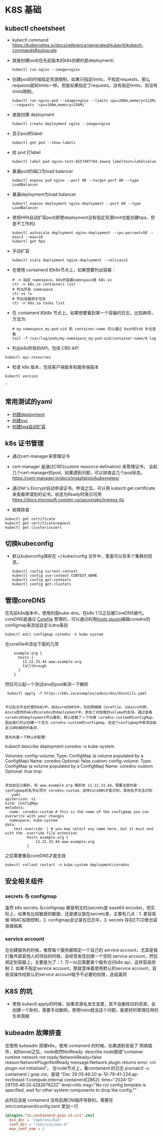 # K8S 基础

## kubectl cheetsheet

* kubectl command   
  https://kubernetes.io/docs/reference/generated/kubectl/kubectl-commands#autoscale


* 直接创建pod(在先前版本的k8s创建的是deployment)  
  
   ```
   kubectl run nginx --image=nginx
   ```
   
* 创建pod的时候指定资源限制，如果只指定limits，不指定requests，那么requests就和limits一样。但是如果指定了requests，没有指定limits，则没有limits限制。  
  
  ```
  kubectl run nginx-pod --image=nginx --limits cpu=200m,memory=512Mi --requests 'cpu=100m,memory=256Mi'
  ```
  
* 直接创建 deployment  
  
  ```
  kubectl create deployment nginx --image=nginx
  ```
  
* 显示pod的label

  ```
  kubectl get pod --show-labels
  ```

* 给 pod 打label

  ```
  kubectl label pod nginx-test-6557497784-2wwsq labeltest=labelvalue
  ```

* 暴漏pod的端口为load balancer  
  
  ```
  kubectl expose pod nginx --port 80 --target-port 80 --type LoadBalancer
  ```
  
* 暴漏deployment为load balancer  
  
  ```
  kubectl expose deployment nginx-deployment --port 80 --type LoadBalancer
  ```
  
* 使用HPA自动扩容pod(即使deployment没有指定资源limit也能创建hpa，但是不工作的)  
  
  ```
  kubectl autoscale deployment nginx-deployment --cpu-percent=50 --min=3 --max=10
  kubectl get hpa
  ```
  
* 手动扩容
  
  ```
  kubectl scale deployment nginx-deployment --relicas=2
  ```
  
* 在使用 containerd 的k8s节点上，如果想要列出容器：
  
  ```
  # -n 指定 namespace，k8s的容器namespace是 k8s.io
  ctr -n k8s.io containers list
  # 列出所有 namespace
  ctr ns ls
  # 列出容器相关任务
  ctr -n k8s.io tasks list
  ```
  
* 在 containerd 的k8s 节点上，如果想要看到某一个容器的日志，比较麻烦，方法为:

  ```
  # my-namespace_my-pod-uid 和 container-name 可以通过 bash的tab 补全查看
  tail -f /var/log/pods/my-namespace_my-pod-uid/container-name/0.log
  ```

* 列出k8s所有的API，包括 CRD API
```
kubectl api-resources
```

* 检查 k8s 版本，包括客户端版本和服务端版本
```
kubectl version
```
``

## 常用测试的yaml

* [创建deployment](nginx-dep.yaml)
* [创建svc](nginx-dep-svc.yaml)
* [创建hpa自动扩容](nginx-dep-hpa.yaml)
  

## k8s 证书管理

* 通过cert-manager来管理证书  
* cert-manager 是通过CRD(custom resource defination) 来管理证书， 会起几个cert-manager的pod，如果遇到问题，可以排查这几个pod状态。
  https://cert-manager.io/docs/installation/kubernetes/
  <br />

* 通过let's Encrypt自动申请证书。申请之后，可以用 kubectl get certificate 来查看申请到的证书，状态为Ready时表示可用
  https://docs.microsoft.com/en-us/azure/aks/ingress-tls
  <br />

* 故障排查
  
 ``` 
 kubectl get certificate
 kubectl get certificaterequest
 kubectl get clusterissuers
 ```


## 切换kubeconfig

* 默认kubeconfig保存在 ~/.kube/config 文件中，里面可以存多个集群的信息。
  
  ```
  kubectl config current-context
  kubectl config use-context CONTEXT_NAME
  kubectl config get-contexts
  kubectl config get-clusters
  ```

## 管理coreDNS

在先前k8s版本中，使用的是kube-dns，在k8s 1.12之后被CoreDNS替代。coreDNS是通过 [Corefile](https://kubernetes.io/docs/tasks/administer-cluster/dns-custom-nameservers/) 管理的，可以通过利用[hosts plugin](https://coredns.io/plugins/hosts/)编辑coredns的configmap来添加自定义dns条目   
```
kubectl edit configmap coredns -n kube-system
```

在corefile中添加下面的几项   
```
    example.org {
      hosts {
        11.22.33.44 www.example.org
        fallthrough
      }
    }
```

然后可以起一个测试dns的pod来测一下解析
```
 kubectl apply -f https://k8s.io/examples/admin/dns/dnsutils.yaml


不过在云平台托管的k8s中，如Azure的AKS中，无权限编辑 Corefile，以Azure为例，Azure提供的aks的coredns的deployment中，添加了对挂载的volume的支持，通过查看coredns的deployment可以看到，默认挂载了一个叫做 coredns-custom的ConfigMap，因此我们可以创建一个名为 coredns-custom的configmap，在这个configmap中来添加自定义DNS解析的条目.

首先先看一下默认的配置:  
```
kubectl describe deployment coredns -n kube-system


  Volumes:
   config-volume:
    Type:      ConfigMap (a volume populated by a ConfigMap)
    Name:      coredns
    Optional:  false
   custom-config-volume:
    Type:      ConfigMap (a volume populated by a ConfigMap)
    Name:      coredns-custom
    Optional:  true
   tmp:
```

添加自定义解析，将 www.example.org 解析到 11.22.33.44，需要注意的是：configmap的名字必须为 coredns-custom，这样CoreDNS才能识别，其他名字无法识别   
```yaml
apiVersion: v1
kind: ConfigMap
metadata:
  name: coredns-custom # this is the name of the configmap you can overwrite with your changes
  namespace: kube-system
data:
    test.override: | # you may select any name here, but it must end with the .override file extension
          hosts example.org { 
              11.22.33.44 www.example.org
          }
```

之后需要重启coreDNS才能生效  
```
kubectl rollout restart -n kube-system deployment/coredns
```

## 安全相关组件

### secrets 与 configmap

虽然 k8s secrets 与configmap 都是明文的(secrets是 base64 encode)，但实际上，如果有比较敏感的数据，还是建议放在secrets里，主要有几点：1. 更容易做 RBAC权限控制，2. configmap会记录在日志中，3. secrets 存在ETCD里也容易做隔离

### service account

在创建服务的时候，推荐每个服务都绑定一个自己的 service account，尤其是我们看外部其他人的项目的时候，会经常发现创建一个空的 service account，然后绑定到容器上。主要是为了：1. 万一以后需要某个服务访问k8s api，这样容易控制 2. 如果不指定service account，那就意味着使用默认的service account，容易误操作给默认的service account赋予不必要的权限，造成漏洞

## K8S 的坑

* 使用 kubectl apply的时候，如果资源名发生变更，其不会删除旧的资源，会创建一个新的，需要手动删除。使用helm就没这个问题，能更好的管理应用的生命周期

## kubeadm 故障排查
在使用 kubeadm 搭建k8s，使用 containerd 的时候，如果遇到安装了 网络插件，如flannel之后，node依然NotReady.
describe node报错"container runtime network not ready:NetworkReady=false reason:NetworkPluginNotReady message:Network plugin returns error: cni plugin not initialized"。
在node节点上，看containerd 的日志  journalctl -u containerd | grep cni，报错 
"Dec 29 05:46:20 ip-10-79-41-224.ap-northeast-1.compute.internal containerd[2862]: time="2024-12-29T05:46:20.428267622Z" level=info msg="No cni config template is specified, wait for other system components to drop the config.""

此时应该是 containerd 没有启用CNI插件导致的。需要在 /etc/containerd/config.toml 里加一行

```toml
[plugins."io.containerd.grpc.v1.cri".cni]
  bin_dir = "/opt/cni/bin"
  conf_dir = "/etc/cni/net.d"
  max_conf_num = 1
```